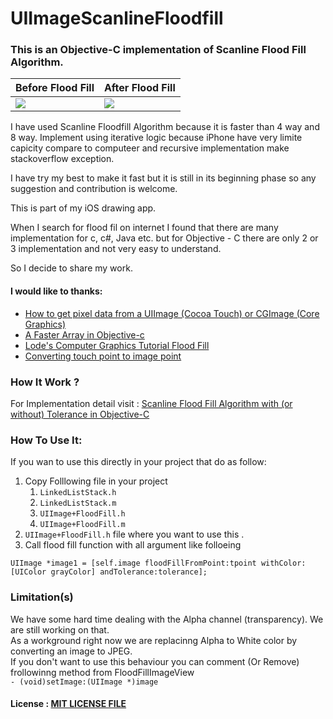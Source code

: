 **UIImageScanlineFloodfill**
============================

### This is an Objective-C implementation of Scanline Flood Fill Algorithm.

Before Flood Fill | After Flood Fill
------------ | -------------
![](https://raw.github.com/Chintan-Dave/UIImageScanlineFloodfill/master/Images/IMG_0126.PNG) | ![](https://raw.github.com/Chintan-Dave/UIImageScanlineFloodfill/master/Images/IMG_0127.PNG)

I have used Scanline Floodfill Algorithm because it is faster than 4 way and 8 way. Implement using iterative logic because iPhone have very limite capicity compare to computeer and recursive implementation make stackoverflow exception.

I have try my best to make it fast but it is still in its beginning phase so any suggestion and contribution is welcome.

This is part of my iOS drawing app.

When I search for flood fil on internet I found that there are many implementation for c, c#, Java etc. but for Objective - C there are only 2 or 3 implementation and not very easy to understand.

So I decide to share my work.

#### **I would like to thanks:**
*   [How to get pixel data from a UIImage (Cocoa Touch) or CGImage (Core Graphics)](http://stackoverflow.com/questions/448125/how-to-get-pixel-data-from-a-uiimage-cocoa-touch-or-cgimage-core-graphics)
*   [A Faster Array in Objective-c](http://iwantmyreal.name/blog/2012/09/29/a-faster-array-in-objective-c/)
*   [Lode's Computer Graphics Tutorial Flood Fill](http://lodev.org/cgtutor/floodfill.html)
*   [Converting touch point to image point](https://github.com/nubbel/UIImageView-GeometryConversion)

### How It Work ?
For Implementation detail visit : [Scanline Flood Fill Algorithm with (or without) Tolerance in Objective-C](http://ilearnios.wordpress.com/2013/07/18/scanline-flood-fill-algorithm-with-or-without-tolerance-in-objective-c/)

### **How To Use It:**
If you wan to use this directly in your project that do as follow:

1.  Copy Folllowing file in your project
    1.  `LinkedListStack.h`
    2.  `LinkedListStack.m`
    3.  `UIImage+FloodFill.h`
    4.  `UIImage+FloodFill.m`
2.  `UIImage+FloodFill.h` file where you want to use this .
3.  Call flood fill function with all argument like folloeing

`UIImage *image1 = [self.image floodFillFromPoint:tpoint withColor:[UIColor grayColor] andTolerance:tolerance];`

### Limitation(s)
We have some hard time dealing with the Alpha channel (transparency). We are still working on that.  
As a workground right now we are replacinng Alpha to White color by converting an image to JPEG.  
If you don't want to use this behaviour you can comment (Or Remove) frollowinng method from FloodFillImageView  
`- (void)setImage:(UIImage *)image`

#### License : [MIT LICENSE FILE](https://github.com/chinatndave/UIImageScanlineFloodfill/blob/master/LICENSE)

